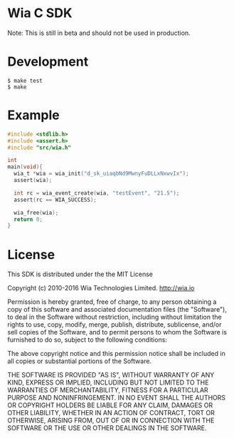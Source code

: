 # Wia C SDK

Note: This is still in beta and should not be used in production.

# Development
```
$ make test
$ make
```

# Example
```c
#include <stdlib.h>
#include <assert.h>
#include "src/wia.h"

int
main(void){
  wia_t *wia = wia_init("d_sk_uiaqbNd9MwnyFuDLLxNxwvIx");
  assert(wia);

  int rc = wia_event_create(wia, "testEvent", "21.5");
  assert(rc == WIA_SUCCESS);

  wia_free(wia);
  return 0;
}
```

# License

This SDK is distributed under the the MIT License

Copyright (c) 2010-2016 Wia Technologies Limited. http://wia.io

Permission is hereby granted, free of charge, to any person obtaining a copy of this software and associated documentation files (the "Software"), to deal in the Software without restriction, including without limitation the rights to use, copy, modify, merge, publish, distribute, sublicense, and/or sell copies of the Software, and to permit persons to whom the Software is furnished to do so, subject to the following conditions:

The above copyright notice and this permission notice shall be included in all copies or substantial portions of the Software.

THE SOFTWARE IS PROVIDED "AS IS", WITHOUT WARRANTY OF ANY KIND, EXPRESS OR IMPLIED, INCLUDING BUT NOT LIMITED TO THE WARRANTIES OF MERCHANTABILITY, FITNESS FOR A PARTICULAR PURPOSE AND NONINFRINGEMENT. IN NO EVENT SHALL THE AUTHORS OR COPYRIGHT HOLDERS BE LIABLE FOR ANY CLAIM, DAMAGES OR OTHER LIABILITY, WHETHER IN AN ACTION OF CONTRACT, TORT OR OTHERWISE, ARISING FROM, OUT OF OR IN CONNECTION WITH THE SOFTWARE OR THE USE OR OTHER DEALINGS IN THE SOFTWARE.
